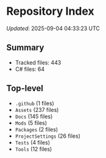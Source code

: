 # Repository Index

_Updated_: 2025-09-04 04:33:23 UTC

## Summary
- Tracked files: 443
- C# files: 64

## Top-level
- `.github` (1 files)
- `Assets` (237 files)
- `Docs` (145 files)
- `Mods` (5 files)
- `Packages` (2 files)
- `ProjectSettings` (26 files)
- `Tests` (4 files)
- `Tools` (12 files)
